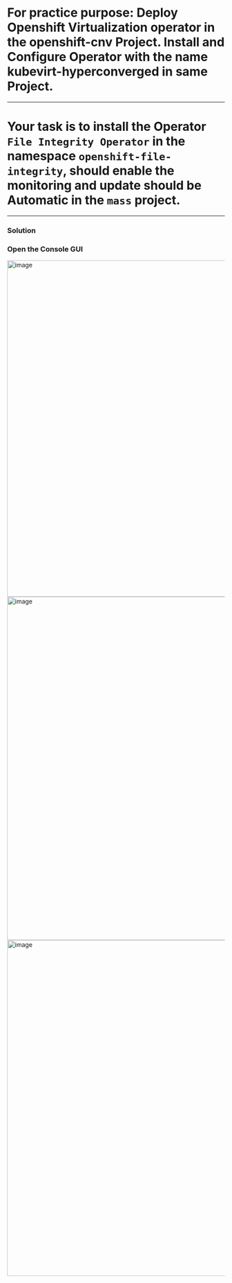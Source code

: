 # For practice purpose: Deploy Openshift Virtualization operator in the openshift-cnv Project. Install and Configure Operator with the name kubevirt-hyperconverged in same Project.
---
# Your task is to install the Operator `File Integrity Operator` in the namespace `openshift-file-integrity`, should enable the monitoring and update should be Automatic in the `mass` project. 
---
### Solution

### Open the Console GUI

<img width="777" alt="image" src="https://github.com/user-attachments/assets/ca4f318b-b19c-41e3-af27-603dd7536e44" />



<img width="793" alt="image" src="https://github.com/user-attachments/assets/c4d3a281-d8a3-49cc-bb03-70991516b586" />


<img width="776" alt="image" src="https://github.com/user-attachments/assets/09caa8c7-6346-45f0-843e-cb225b31f4f2" />
